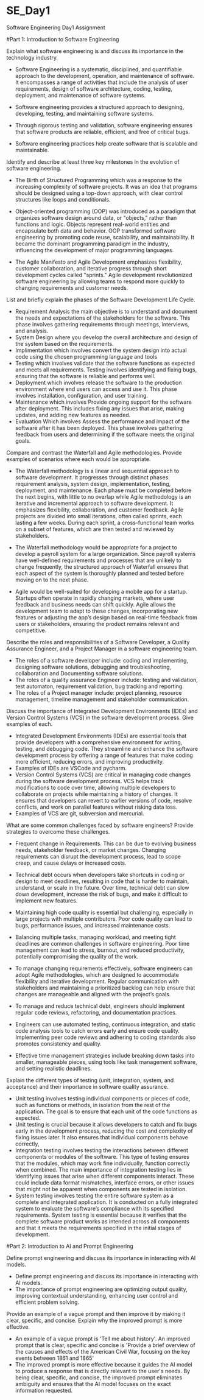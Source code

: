 # SE_Day1
Software Engineering Day1 Assignment

#Part 1: Introduction to Software Engineering

Explain what software engineering is and discuss its importance in the technology industry.

- Software Engineering is a systematic, disciplined, and quantifiable approach to the development, operation, and maintenance of software. It encompasses a range of activities that include the analysis of user requirements, design of software architecture, coding, testing, deployment, and maintenance of software systems.

- Software engineering provides a structured approach to designing, developing, testing, and maintaining software systems. 
- Through rigorous testing and validation, software engineering ensures that software products are reliable, efficient, and free of critical bugs. 
- Software engineering practices help create software that is scalable and maintainable. 

Identify and describe at least three key milestones in the evolution of software engineering.

- The Birth of Structured Programming which was a response to the increasing complexity of software projects. It was an idea that programs should be designed using a top-down approach, with clear control structures like loops and conditionals.

- Object-oriented programming (OOP) was introduced as a paradigm that organizes software design around data, or "objects," rather than functions and logic. Objects represent real-world entities and encapsulate both data and behavior. OOP transformed software engineering by promoting code reuse, scalability, and maintainability. It became the dominant programming paradigm in the industry, influencing the development of major programming languages. 

- The Agile Manifesto and Agile Development emphasizes flexibility, customer collaboration, and iterative progress through short development cycles called "sprints." Agile development revolutionized software engineering by allowing teams to respond more quickly to changing requirements and customer needs.


List and briefly explain the phases of the Software Development Life Cycle.

-  Requirement Analysis the main objective is to understand and document the needs and expectations of the stakeholders for the software. This phase involves gathering requirements through meetings, interviews, and analysis.
- System Design where you develop the overall architecture and design of the system based on the requirements.
- Implimentation which involves convert the system design into actual code using the chosen programming language and tools
- Testing which involves validate that the software functions as expected and meets all requirements. Testing involves identifying and fixing bugs, ensuring that the software is reliable and performs well.
- Deployment which involves release the software to the production environment where end users can access and use it. This phase involves installation, configuration, and user training.
- Maintenance which involves Provide ongoing support for the software after deployment. This includes fixing any issues that arise, making updates, and adding new features as needed.
- Evaluation Which involves Assess the performance and impact of the software after it has been deployed. This phase involves gathering feedback from users and determining if the software meets the original goals.


Compare and contrast the Waterfall and Agile methodologies. Provide examples of scenarios where each would be appropriate.

- The Waterfall methodology is a linear and sequential approach to software development. It progresses through distinct phases: requirement analysis, system design, implementation, testing, deployment, and maintenance. Each phase must be completed before the next begins, with little to no overlap while Agile methodology is an iterative and incremental approach to software development. It emphasizes flexibility, collaboration, and customer feedback. Agile projects are divided into small iterations, often called sprints, each lasting a few weeks. During each sprint, a cross-functional team works on a subset of features, which are then tested and reviewed by stakeholders.

-  The Waterfall methodology would be appropriate for a project to develop a payroll system for a large organization. Since payroll systems have well-defined requirements and processes that are unlikely to change frequently, the structured approach of Waterfall ensures that each aspect of the system is thoroughly planned and tested before moving on to the next phase. 

- Agile would be well-suited for developing a mobile app for a startup. Startups often operate in rapidly changing markets, where user feedback and business needs can shift quickly. Agile allows the development team to adapt to these changes, incorporating new features or adjusting the app’s design based on real-time feedback from users or stakeholders, ensuring the product remains relevant and competitive.


Describe the roles and responsibilities of a Software Developer, a Quality Assurance Engineer, and a Project Manager in a software engineering team.

- The roles of a software developer include: coding and implementing, designing software solutions, debugging and troubleshooting, collaboration and Documenting software solutions. 
- The roles of a quality assurance Engineer include: testing and validation, test automaton, requirement validation, bug tracking and reporting.
- The roles of a Project manager include: project planning, resource management, timeline management and stakeholder communication.

Discuss the importance of Integrated Development Environments (IDEs) and Version Control Systems (VCS) in the software development process. Give examples of each.

- Integrated Development Environments (IDEs) are essential tools that provide developers with a comprehensive environment for writing, testing, and debugging code. They streamline and enhance the software development process by offering a range of features that make coding more efficient, reducing errors, and improving productivity.
- Examples of IDEs are VSCode and pycharm.
- Version Control Systems (VCS) are critical in managing code changes during the software development process. VCS helps track modifications to code over time, allowing multiple developers to collaborate on projects while maintaining a history of changes. It ensures that developers can revert to earlier versions of code, resolve conflicts, and work on parallel features without risking data loss.
- Examples of VCS are git, subversion and mercurial.


What are some common challenges faced by software engineers? Provide strategies to overcome these challenges.

- Frequent change in Requirements. This can be due to evolving business needs, stakeholder feedback, or market changes. Changing requirements can disrupt the development process, lead to scope creep, and cause delays or increased costs. 
- Technical debt occurs when developers take shortcuts in coding or design to meet deadlines, resulting in code that is harder to maintain, understand, or scale in the future. Over time, technical debt can slow down development, increase the risk of bugs, and make it difficult to implement new features.
- Maintaining high code quality is essential but challenging, especially in large projects with multiple contributors. Poor code quality can lead to bugs, performance issues, and increased maintenance costs.
- Balancing multiple tasks, managing workload, and meeting tight deadlines are common challenges in software engineering. Poor time management can lead to stress, burnout, and reduced productivity, potentially compromising the quality of the work.

- To manage changing requirements effectively, software engineers can adopt Agile methodologies, which are designed to accommodate flexibility and iterative development. Regular communication with stakeholders and maintaining a prioritized backlog can help ensure that changes are manageable and aligned with the project’s goals.
- To manage and reduce technical debt, engineers should implement regular code reviews, refactoring, and documentation practices. 
- Engineers can use automated testing, continuous integration, and static code analysis tools to catch errors early and ensure code quality. Implementing peer code reviews and adhering to coding standards also promotes consistency and quality.
- Effective time management strategies include breaking down tasks into smaller, manageable pieces, using tools like task management software, and setting realistic deadlines.

Explain the different types of testing (unit, integration, system, and acceptance) and their importance in software quality assurance.
- Unit testing involves testing individual components or pieces of code, such as functions or methods, in isolation from the rest of the application. The goal is to ensure that each unit of the code functions as expected. 
- Unit testing is crucial because it allows developers to catch and fix bugs early in the development process, reducing the cost and complexity of fixing issues later. It also ensures that individual components behave correctly, 
- Integration testing involves testing the interactions between different components or modules of the software. This type of testing ensures that the modules, which may work fine individually, function correctly when combined. The main importance of integration testing lies in identifying issues that arise when different components interact. These could include data format mismatches, interface errors, or other issues that might not be apparent when components are tested in isolation. 
- System testing involves testing the entire software system as a complete and integrated application. It is conducted on a fully integrated system to evaluate the software’s compliance with its specified requirements. System testing is essential because it verifies that the complete software product works as intended across all components and that it meets the requirements specified in the initial stages of development.

#Part 2: Introduction to AI and Prompt Engineering


Define prompt engineering and discuss its importance in interacting with AI models.
- Define prompt engineering and discuss its importance in interacting with AI models.
- The importance of prompt engineering are optimizing output quality, improving contextual understanding, enhancing user control and efficient problem solving. 

Provide an example of a vague prompt and then improve it by making it clear, specific, and concise. Explain why the improved prompt is more effective.

- An example of a vague prompt is 'Tell me about history'. An improved prompt that is clear, specific and concise is 'Provide a brief overview of the causes and effects of the American Civil War, focusing on the key events between 1861 and 1865' 
- The improved prompt is more effective because it guides the AI model to produce a response that is directly relevant to the user's needs. By being clear, specific, and concise, the improved prompt eliminates ambiguity and ensures that the AI model focuses on the exact information requested.
